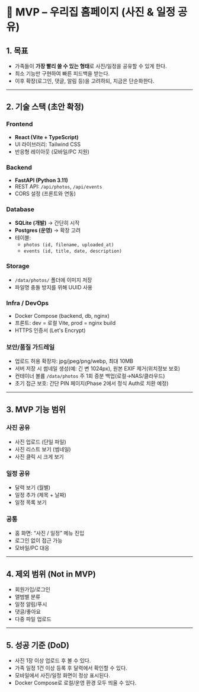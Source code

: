 # 🚀 MVP – 우리집 홈페이지 (사진 & 일정 공유)

## 1. 목표
- 가족들이 **가장 빨리 쓸 수 있는 형태**로 사진/일정을 공유할 수 있게 한다.
- 최소 기능만 구현하여 빠른 피드백을 받는다.
- 이후 확장(로그인, 댓글, 알림 등)을 고려하되, 지금은 단순화한다.

---

## 2. 기술 스택 (초안 확정)
### Frontend
- **React (Vite + TypeScript)**
- UI 라이브러리: Tailwind CSS
- 반응형 레이아웃 (모바일/PC 지원)

### Backend
- **FastAPI (Python 3.11)**
- REST API: `/api/photos`, `/api/events`
- CORS 설정 (프론트와 연동)

### Database
- **SQLite (개발)** → 간단히 시작
- **Postgres (운영)** → 확장 고려
- 테이블:
  - `photos (id, filename, uploaded_at)`
  - `events (id, title, date, description)`

### Storage
- `/data/photos/` 폴더에 이미지 저장
- 파일명 충돌 방지를 위해 UUID 사용

### Infra / DevOps
- Docker Compose (backend, db, nginx)
- 프론트: dev = 로컬 Vite, prod = nginx build
- HTTPS 인증서 (Let's Encrypt)

### 보안/품질 가드레일
- 업로드 허용 확장자: jpg/jpeg/png/webp, 최대 10MB
- 서버 저장 시 썸네일 생성(예: 긴 변 1024px), 원본 EXIF 제거(위치정보 보호)
- 컨테이너 볼륨 `/data/photos` 주 1회 증분 백업(로컬→NAS/클라우드)
- 초기 접근 보호: 간단 PIN 페이지(Phase 2에서 정식 Auth로 치환 예정)


---

## 3. MVP 기능 범위
### 사진 공유
- 사진 업로드 (단일 파일)
- 사진 리스트 보기 (썸네일)
- 사진 클릭 시 크게 보기

### 일정 공유
- 달력 보기 (월별)
- 일정 추가 (제목 + 날짜)
- 일정 목록 보기

### 공통
- 홈 화면: “사진 / 일정” 메뉴 진입
- 로그인 없이 접근 가능
- 모바일/PC 대응

---

## 4. 제외 범위 (Not in MVP)
- 회원가입/로그인
- 앨범별 분류
- 일정 알림/푸시
- 댓글/좋아요
- 다중 파일 업로드

---

## 5. 성공 기준 (DoD)
- 사진 1장 이상 업로드 후 볼 수 있다.
- 가족 일정 1건 이상 등록 후 달력에서 확인할 수 있다.
- 모바일에서 사진/일정 화면이 정상 표시된다.
- Docker Compose로 로컬/운영 환경 모두 띄울 수 있다.
